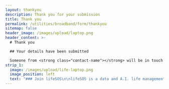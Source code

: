 ```yaml
---
layout: thankyou
description: Thank you for your submission
title: Thank you
permalink: /utilities/broadband/form/thankyou
sitemap: false
header_image: /images/upload/laptop.png
header_content: >-
  # Thank you

  ## Your details have been submitted

  Someone from <strong class="contact-name"></strong> will be in touch shortly. They will email you or be calling from <strong class="contact-number"></strong> so be sure to make a note so that you know it's them
strip_1:
  image: /images/upload/life-laptop.png
  image_position: left
  text: "### Join lifeSOS\n\nlifeSOS is a data and A.I. life management platform. Specifically focused around helping remove the stress of dealing with those everyday bills and commitments. Using our proprietary A.I. technology, we understand exactly what you require and when you need it. Then we search the market on your behalf and show you the results. \r\n\r\nBy creating you lifeSOS account and telling us about you, your house, family and life we are able to automatically keep track of everything you need, from car insurance to a friday night treat, we have it all.\n\nJoin over 150,000 members and let lifeSOS take care of everything you don't want to."
---
```

